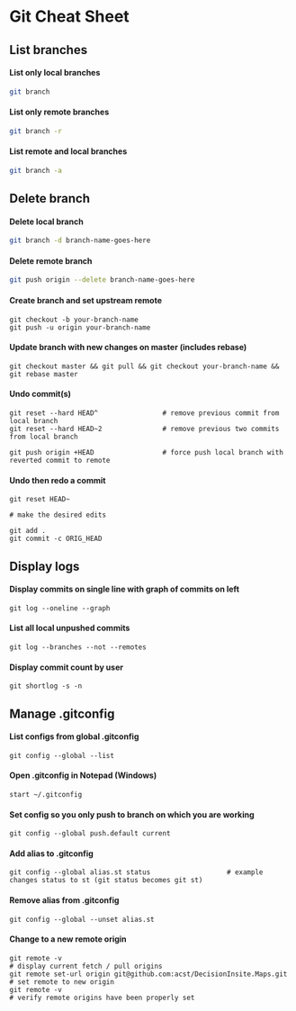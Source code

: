 # Git Cheat Sheet

## List branches

#### List only local branches

```bash
git branch
```

#### List only remote branches

```bash
git branch -r
```

#### List remote and local branches

```bash
git branch -a
```
## Delete branch

#### Delete local branch

```bash
git branch -d branch-name-goes-here
```

#### Delete remote branch

```bash
git push origin --delete branch-name-goes-here
```

#### Create branch and set upstream remote

```
git checkout -b your-branch-name
git push -u origin your-branch-name
```

#### Update branch with new changes on master (includes rebase)

```
git checkout master && git pull && git checkout your-branch-name && git rebase master
```

#### Undo commit(s)

```
git reset --hard HEAD^                # remove previous commit from local branch
git reset --hard HEAD~2               # remove previous two commits from local branch

git push origin +HEAD                 # force push local branch with reverted commit to remote
```

#### Undo then redo a commit

```
git reset HEAD~

# make the desired edits

git add .
git commit -c ORIG_HEAD
```

## Display logs

#### Display commits on single line with graph of commits on left

```
git log --oneline --graph
```

#### List all local unpushed commits

```
git log --branches --not --remotes
```

#### Display commit count by user

```
git shortlog -s -n
```

## Manage .gitconfig

#### List configs from global .gitconfig

```
git config --global --list
```

#### Open .gitconfig in Notepad (Windows)

```
start ~/.gitconfig
```

#### Set config so you only push to branch on which you are working

```
git config --global push.default current
```

#### Add alias to .gitconfig

```
git config --global alias.st status                   # example changes status to st (git status becomes git st)
```

#### Remove alias from .gitconfig

```
git config --global --unset alias.st
```

#### Change to a new remote origin

```
git remote -v                                                                 # display current fetch / pull origins
git remote set-url origin git@github.com:acst/DecisionInsite.Maps.git         # set remote to new origin
git remote -v                                                                 # verify remote origins have been properly set
```






